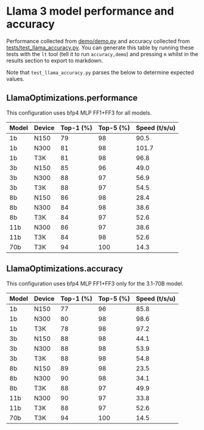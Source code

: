 # Llama 3 model performance and accuracy

Performance collected from [demo/demo.py](demo/demo.py) and accuracy collected from [tests/test_llama_accuracy.py](tests/test_llama_accuracy.py). You can generate this table by running these tests with the `lt` tool (tell it to run `accuracy,demo`) and pressing `m` whilst in the results section to export to markdown.

Note that `test_llama_accuracy.py` parses the below to determine expected values.

## LlamaOptimizations.performance

This configuration uses bfp4 MLP FF1+FF3 for all models.

| Model | Device | Top-1 (%) | Top-5 (%) | Speed (t/s/u) |
|-------|--------|-----------|-----------|---------------|
| 1b | N150 | 79 | 98 | 90.5 |
| 1b | N300 | 81 | 98 | 101.7 |
| 1b | T3K | 81 | 98 | 96.8 |
| 3b | N150 | 85 | 96 | 49.0 |
| 3b | N300 | 88 | 97 | 56.9 |
| 3b | T3K | 88 | 97 | 54.5 |
| 8b | N150 | 86 | 98 | 28.4 |
| 8b | N300 | 84 | 98 | 38.6 |
| 8b | T3K | 84 | 97 | 52.6 |
| 11b | N300 | 86 | 97 | 38.6 |
| 11b | T3K | 84 | 98 | 52.6 |
| 70b | T3K | 94 | 100 | 14.3 |

## LlamaOptimizations.accuracy

This configuration uses bfp4 MLP FF1+FF3 only for the 3.1-70B model.

| Model | Device | Top-1 (%) | Top-5 (%) | Speed (t/s/u) |
|-------|--------|-----------|-----------|---------------|
| 1b | N150 | 77 | 96 | 85.8 |
| 1b | N300 | 80 | 98 | 98.6 |
| 1b | T3K | 78 | 98 | 97.2 |
| 3b | N150 | 88 | 98 | 44.1 |
| 3b | N300 | 88 | 98 | 53.9 |
| 3b | T3K | 88 | 98 | 54.8 |
| 8b | N150 | 89 | 98 | 23.5 |
| 8b | N300 | 90 | 98 | 34.1 |
| 8b | T3K | 88 | 97 | 49.9 |
| 11b | N300 | 90 | 97 | 33.8 |
| 11b | T3K | 88 | 97 | 52.6 |
| 70b | T3K | 94 | 100 | 14.5 |
